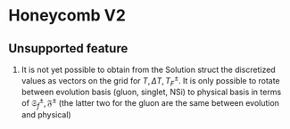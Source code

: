 # Honeycomb V2

## Unsupported feature

1. It is not yet possible to obtain from the Solution struct the discretized values as vectors on the grid for $T, \Delta T, T_F^\pm$. It is only possible to rotate between evolution basis (gluon, singlet, NSi) to physical basis in terms of $\mathfrak{S}^\pm_f, \mathfrak{F}^\pm$ (the latter two for the gluon are the same between evolution and physical) 